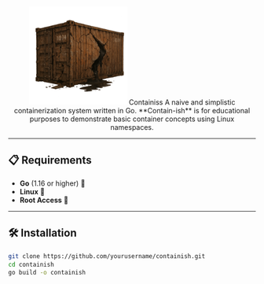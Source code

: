 <div align="center">

 <img src="./img.png" alt="drawing" width="200"/>
Containiss
A naive and simplistic containerization system written in Go. **Contain-ish** is for educational purposes to demonstrate basic container concepts using Linux namespaces.
</div>

---

## 📋 Requirements

- **Go** (1.16 or higher) 🏁
- **Linux** 🐧
- **Root Access** 🔑

---

## 🛠️ Installation

```bash
git clone https://github.com/yourusername/containish.git
cd containish
go build -o containish
